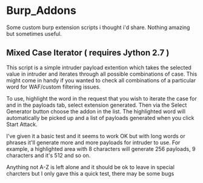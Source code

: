 # Burp_Addons
Some custom burp extension scripts i thought i'd share. Nothing amazing but sometimes useful.

Mixed Case Iterator ( requires Jython 2.7 )
-------------------
This script is a simple intruder payload extention which takes the selected value in intruder and iterates through all possible combinations of case.  This might come in handy if you wanted to check all combinations of a particular word for WAF/custom filtering issues. 

To use, highlight the word in the request that you wish to iterate the case for and in the payloads tab, select extension generated. Then via the Select Generator button choose the addon in the list. The highlighted word will automatically be picked up and a list of payloads generated when you click Start Attack.

I've given it a basic test and it seems to work OK but with long words or phrases it'll generate more and more payloads for intruder to use. For example, a highlighted area with 8 characters will generate 256 payloads, 9 characters and it's 512 and so on.

Anything not A-Z is left alone and it should be ok to leave in special charcters but I only gave this a quick test, there may be some bugs
